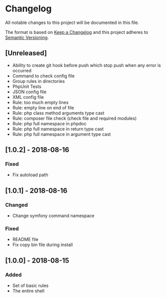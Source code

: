 # Changelog
All notable changes to this project will be documented in this file.

The format is based on [Keep a Changelog](http://keepachangelog.com/en/1.0.0/)
and this project adheres to [Semantic Versioning](http://semver.org/spec/v2.0.0.html).

## [Unreleased]
- Ability to create git hook before push which stop push when any error is occurred
- Command to check config file 
- Group rules in directories
- PhpUnit Tests
- JSON config file
- XML config file
- Rule: too much empty lines
- Rule: empty line on end of file
- Rule: php class method arguments type cast
- Rule: composer file check (check file and required modules)
- Rule: php full namespace in phpdoc
- Rule: php full namespace in return type cast
- Rule: php full namespace in argument type cast

## [1.0.2] - 2018-08-16
### Fixed
- Fix autoload path

## [1.0.1] - 2018-08-16
### Changed
- Change symfony command namespace

### Fixed
- README file
- Fix copy bin file during install

## [1.0.0] - 2018-08-15
### Added
- Set of basic rules
- The entire shell
